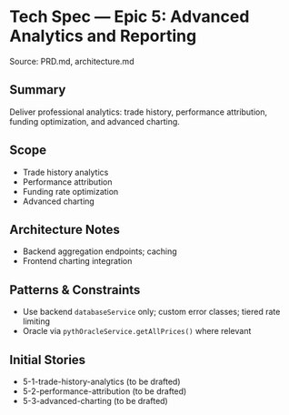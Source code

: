 # Tech Spec — Epic 5: Advanced Analytics and Reporting

Source: PRD.md, architecture.md

## Summary
Deliver professional analytics: trade history, performance attribution, funding optimization, and advanced charting.

## Scope
- Trade history analytics
- Performance attribution
- Funding rate optimization
- Advanced charting

## Architecture Notes
- Backend aggregation endpoints; caching
- Frontend charting integration

## Patterns & Constraints
- Use backend `databaseService` only; custom error classes; tiered rate limiting
- Oracle via `pythOracleService.getAllPrices()` where relevant

## Initial Stories
- 5-1-trade-history-analytics (to be drafted)
- 5-2-performance-attribution (to be drafted)
- 5-3-advanced-charting (to be drafted)
